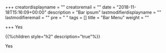 +++
creatordisplayname = ""
creatoremail = ""
date = "2018-11-18T15:16:09+00:00"
description = "Bar ipsum"
lastmodifierdisplayname = ""
lastmodifieremail = ""
pre = "<i class='fa fa-edit' ></i> "
tags = []
title = "Bar Menu"
weight = ""

+++
Yes

{{%children style="h2" description="true"%}}

Yes